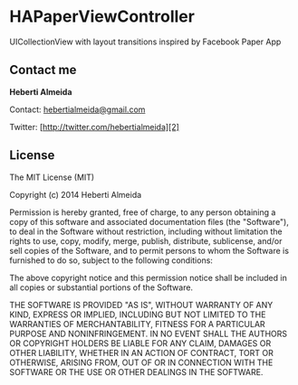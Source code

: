HAPaperViewController
=====================

UICollectionView with layout transitions inspired by Facebook Paper App


## Contact me

**Heberti Almeida**  


Contact: [hebertialmeida@gmail.com][1]

Twitter: [http://twitter.com/hebertialmeida][2] 

  [1]: mailto:hebertialmeida@gmail.com
  [2]: http://twitter.com/hebertialmeida


## License

The MIT License (MIT)

Copyright (c) 2014 Heberti Almeida

Permission is hereby granted, free of charge, to any person obtaining a copy of
this software and associated documentation files (the "Software"), to deal in
the Software without restriction, including without limitation the rights to
use, copy, modify, merge, publish, distribute, sublicense, and/or sell copies of
the Software, and to permit persons to whom the Software is furnished to do so,
subject to the following conditions:

The above copyright notice and this permission notice shall be included in all
copies or substantial portions of the Software.

THE SOFTWARE IS PROVIDED "AS IS", WITHOUT WARRANTY OF ANY KIND, EXPRESS OR
IMPLIED, INCLUDING BUT NOT LIMITED TO THE WARRANTIES OF MERCHANTABILITY, FITNESS
FOR A PARTICULAR PURPOSE AND NONINFRINGEMENT. IN NO EVENT SHALL THE AUTHORS OR
COPYRIGHT HOLDERS BE LIABLE FOR ANY CLAIM, DAMAGES OR OTHER LIABILITY, WHETHER
IN AN ACTION OF CONTRACT, TORT OR OTHERWISE, ARISING FROM, OUT OF OR IN
CONNECTION WITH THE SOFTWARE OR THE USE OR OTHER DEALINGS IN THE SOFTWARE.

